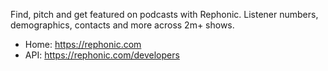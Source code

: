 Find, pitch and get featured on podcasts with Rephonic. Listener numbers, demographics, contacts and more across 2m+ shows.

* Home: https://rephonic.com
* API: https://rephonic.com/developers
